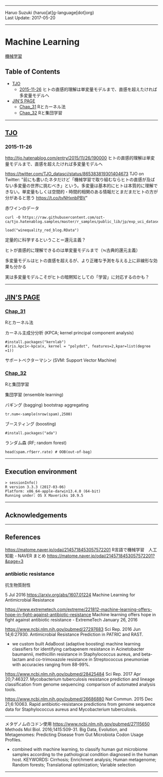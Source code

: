 ----------

Haruo Suzuki (haruo[at]g-language[dot]org)  
Last Update: 2017-05-20

----------

# Machine Learning
[機械学習](https://ja.wikipedia.org/wiki/機械学習)

## Table of Contents
- [TJO](#tjo)
  - [2015-11-26](#2015-11-26) ヒトの直感的理解は単変量モデルまで、直感を超えたければ多変量モデルへ
- [JIN'S PAGE](#jins-page)
  - [Chap_31](#chap_31) Rとカーネル法
  - [Chap_32](#chap_32) Rと集団学習

----------
## [TJO](https://twitter.com/tjo_datasci)

### 2015-11-26
http://tjo.hatenablog.com/entry/2015/11/26/190000
ヒトの直感的理解は単変量モデルまで、直感を超えたければ多変量モデルへ

https://twitter.com/TJO_datasci/status/865383819301404673
TJO on Twitter: "前にも書いたネタだけど「機械学習で取り組むならヒトの直感が及ばない多変量の世界に挑むべき」という。多変量は基本的にヒトは本質的に理解できない。単変量もしくは空間的・時間的相関のある情報だとまだまだヒトの方が分があると思う https://t.co/tvNHxnbPBV"

赤ワインのデータ

    curl -O https://raw.githubusercontent.com/ozt-ca/tjo.hatenablog.samples/master/r_samples/public_lib/jp/exp_uci_datasets/wine/winequality_red_blog.RData

    load("winequality_red_blog.RData")

定量的に科学するということ＝還元主義？

ヒトが直感的に理解できるのは単変量モデルまで（≒古典的還元主義）


多変量モデルはヒトの直感を超えるが、より正確な予測を与える上に非線形な効果も分かる



実は多変量モデルこそがヒトの暗黙知としての「学習」に対応するのかも？




----------

## [JIN'S PAGE](http://mjin.doshisha.ac.jp/R/)

### [Chap_31](http://mjin.doshisha.ac.jp/R/Chap_31/31.html)
Rとカーネル法

カーネル主成分分析 (KPCA; kernel principal component analysis)

    #install.packages("kernlab")
    #iris.kpc1<-kpca(x, kernel = "polydot", features=2,kpar=list(degree =1))

サポートベクターマシン (SVM: Support Vector Machine) 


### [Chap_32](http://mjin.doshisha.ac.jp/R/Chap_32/32.html)
Rと集団学習

集団学習 (ensemble learning)  

バギング (bagging) bootstrap aggregating  

    tr.num<-sample(nrow(spam),2500)


ブースティング (boosting)  

    #install.packages("ada")

ランダム森 (RF; random forest)  

    head(spam.rf$err.rate) # OOB(out-of-bag)


----------
## Execution environment

    > sessionInfo()
    R version 3.3.3 (2017-03-06)
    Platform: x86_64-apple-darwin13.4.0 (64-bit)
    Running under: OS X Mavericks 10.9.5

----------
## Acknowledgements

----------
## References

https://matome.naver.jp/odai/2145718453057572201
R言語で機械学習　人工知能 - NAVER まとめ
https://matome.naver.jp/odai/2145718453057572201?&page=3

### antibiotic resistance
抗生物質耐性

5 Jul 2016
https://arxiv.org/abs/1607.01224
Machine Learning for Antimicrobial Resistance

https://www.extremetech.com/extreme/221812-machine-learning-offers-hope-in-fight-against-antibiotic-resistance
Machine learning offers hope in fight against antibiotic resistance - ExtremeTech
January 26, 2016

https://www.ncbi.nlm.nih.gov/pubmed/27297683
Sci Rep. 2016 Jun 14;6:27930. 
Antimicrobial Resistance Prediction in PATRIC and RAST.
- we custom built AdaBoost (adaptive boosting) machine learning classifiers for identifying carbapenem resistance in Acinetobacter baumannii, methicillin resistance in Staphylococcus aureus, and beta-lactam and co-trimoxazole resistance in Streptococcus pneumoniae with accuracies ranging from 88-99%.

https://www.ncbi.nlm.nih.gov/pubmed/28425484
Sci Rep. 2017 Apr 20;7:46327.
Mycobacterium tuberculosis resistance prediction and lineage classification from genome sequencing: comparison of automated analysis tools.

https://www.ncbi.nlm.nih.gov/pubmed/26686880
Nat Commun. 2015 Dec 21;6:10063. 
Rapid antibiotic-resistance predictions from genome sequence data for Staphylococcus aureus and Mycobacterium tuberculosis.

----------

メタゲノムのコドン使用
https://www.ncbi.nlm.nih.gov/pubmed/27115650
Methods Mol Biol. 2016;1415:509-31.
Big Data, Evolution, and Metagenomes: Predicting Disease from Gut Microbiota Codon Usage Profiles.
- combined with machine learning, to classify human gut microbiome samples according to the pathological condition diagnosed in the human host.
KEYWORDS:
Cirrhosis; Enrichment analysis; Human metagenome; Random forests; Translational optimization; Variable selection

----------

